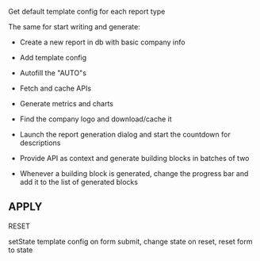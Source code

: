 Get default template config for each report type


The same for start writing and generate:
- Create a new report in db with basic company info
- Add template config
- Autofill the "AUTO"s
- Fetch and cache APIs
- Generate metrics and charts
- Find the company logo and download/cache it



- Launch the report generation dialog and start the countdown for descriptions
- Provide API as context and generate building blocks in batches of two
- Whenever a building block is generated, change the progress bar and add it to the list of generated blocks


APPLY
- 


RESET


setState template config
on form submit, change state
on reset, reset form to state